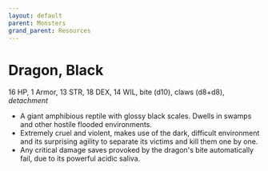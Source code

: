 ```yaml
---
layout: default
parent: Monsters
grand_parent: Resources
---
```


# Dragon, Black

16 HP, 1 Armor, 13 STR, 18 DEX, 14 WIL, bite (d10), claws (d8+d8), _detachment_

- A giant amphibious reptile with glossy black scales. Dwells in swamps and other hostile flooded environments.
- Extremely cruel and violent, makes use of the dark, difficult environment and its surprising agility to separate its victims and kill them one by one.
- Any critical damage saves provoked by the dragon's bite automatically fail, due to its powerful acidic saliva.


